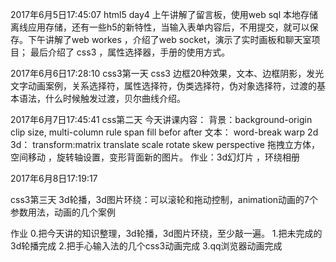 2017年6月5日17:45:07
 html5 day4
 上午讲解了留言板，使用web sql  本地存储 离线应用存储，还有一些h5的新特性，当输入表单内容后，不用提交，就可以保存。下午讲解了web workes ，介绍了web socket，演示了实时画板和聊天室项目； 最后介绍了 css3  ，属性选择器，手册的使用方式。

2017年6月6日17:28:10
css3第一天
css3 边框20种效果，文本、边框阴影，发光文字动画案例，关系选择符，属性选择符，伪类选择符，伪对象选择符，过渡的基本语法，什么时候触发过渡，贝尔曲线介绍。

2017年6月7日17:45:41
css第二天
今天讲课内容：
背景：background-origin clip size, multi-column rule span fill befor after 
文本： word-break warp
2d 3d： transform:matrix translate scale rotate skew perspective
拖拽立方体，空间移动 ，旋转轴设置，变形背面新的图片。
作业：3d幻灯片 ，环绕相册

2017年6月8日17:19:17

css3第三天
3d轮播，3d图片环绕：可以滚轮和拖动控制，animation动画的7个参数用法，动画的几个案例

作业
0.把今天讲的知识整理，3d轮播，3d图片环绕，至少敲一遍。
1.把未完成的3d轮播完成
2.把手心输入法的几个css3动画完成
3.qq浏览器动画完成